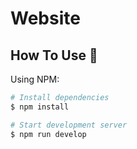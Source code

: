 # Website

## How To Use 🔧

Using NPM:

```bash
# Install dependencies
$ npm install

# Start development server
$ npm run develop
```
